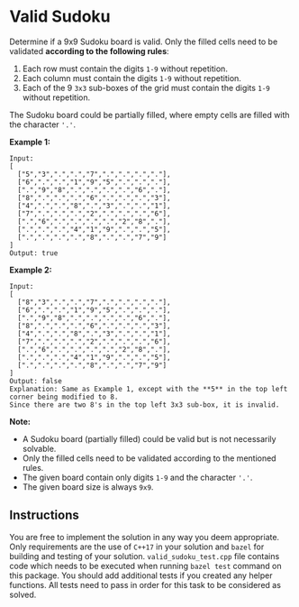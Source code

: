 # Valid Sudoku

Determine if a 9x9 Sudoku board is valid. Only the filled cells need to be validated **according to the following rules**:

1.  Each row must contain the digits `1-9`  without repetition.
2.  Each column must contain the digits `1-9` without repetition.
3.  Each of the 9  `3x3`  sub-boxes of the grid must contain the digits `1-9` without repetition.

The Sudoku board could be partially filled, where empty cells are filled with the character `'.'`.

**Example 1:**
```
Input:
[
  ["5","3",".",".","7",".",".",".","."],
  ["6",".",".","1","9","5",".",".","."],
  [".","9","8",".",".",".",".","6","."],
  ["8",".",".",".","6",".",".",".","3"],
  ["4",".",".","8",".","3",".",".","1"],
  ["7",".",".",".","2",".",".",".","6"],
  [".","6",".",".",".",".","2","8","."],
  [".",".",".","4","1","9",".",".","5"],
  [".",".",".",".","8",".",".","7","9"]
]
Output: true
```

**Example 2:**
```
Input:
[
  ["8","3",".",".","7",".",".",".","."],
  ["6",".",".","1","9","5",".",".","."],
  [".","9","8",".",".",".",".","6","."],
  ["8",".",".",".","6",".",".",".","3"],
  ["4",".",".","8",".","3",".",".","1"],
  ["7",".",".",".","2",".",".",".","6"],
  [".","6",".",".",".",".","2","8","."],
  [".",".",".","4","1","9",".",".","5"],
  [".",".",".",".","8",".",".","7","9"]
]
Output: false
Explanation: Same as Example 1, except with the **5** in the top left corner being modified to 8.
Since there are two 8's in the top left 3x3 sub-box, it is invalid.
```

**Note:**
-   A Sudoku board (partially filled) could be valid but is not necessarily solvable.
-   Only the filled cells need to be validated according to the mentioned rules.
-   The given board contain only digits  `1-9`  and the character  `'.'`.
-   The given board size is always  `9x9`.

## Instructions

You are free to implement the solution in any way you deem appropriate. Only requirements are the use of `C++17` in your solution and `bazel` for building and testing of your solution. `valid_sudoku_test.cpp` file contains code which needs to be executed when running `bazel test` command on this package. You should add additional tests if you created any helper functions. All tests need to pass in order for this task to be considered as solved.